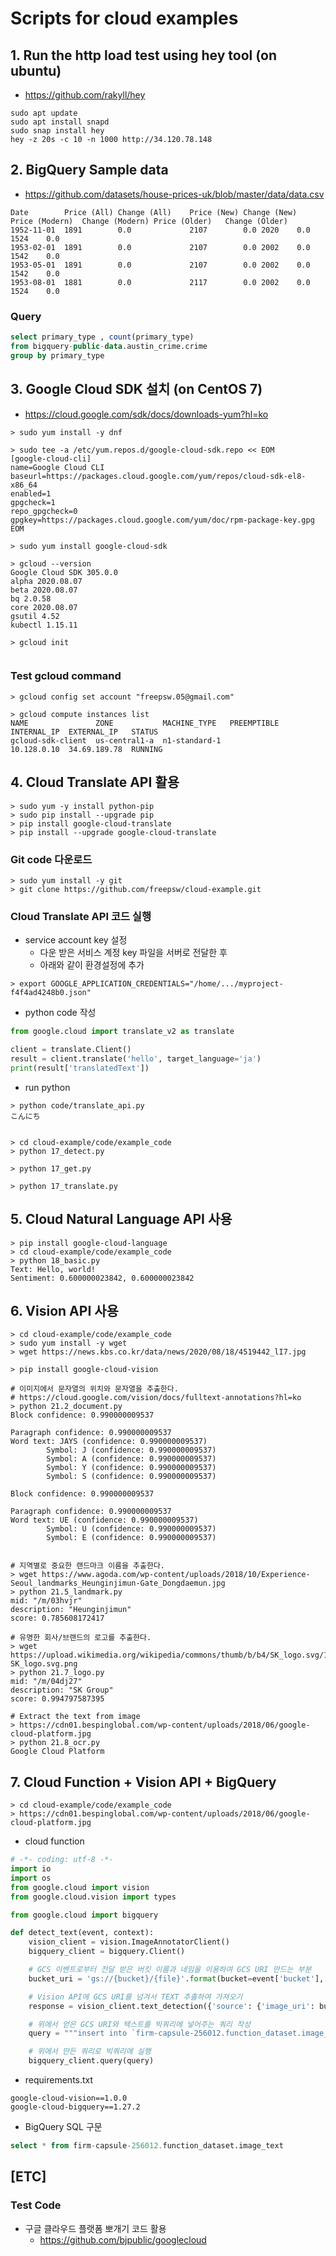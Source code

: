 # Scripts for cloud examples  

## 1. Run the http load test using hey tool (on ubuntu)
- https://github.com/rakyll/hey
```
sudo apt update
sudo apt install snapd
sudo snap install hey    
hey -z 20s -c 10 -n 1000 http://34.120.78.148
```


## 2. BigQuery Sample data
- https://github.com/datasets/house-prices-uk/blob/master/data/data.csv

```
Date	    Price (All)	Change (All)	Price (New)	Change (New)	Price (Modern)	Change (Modern)	Price (Older)	Change (Older)
1952-11-01	1891	    0.0	            2107	    0.0	2020	0.0	1524	0.0
1953-02-01	1891	    0.0	            2107	    0.0	2002	0.0	1542	0.0
1953-05-01	1891	    0.0	            2107	    0.0	2002	0.0	1542	0.0
1953-08-01	1881	    0.0	            2117	    0.0	2002	0.0	1524	0.0
```

### Query 
```sql
select primary_type , count(primary_type)
from bigquery-public-data.austin_crime.crime
group by primary_type
```

## 3. Google Cloud SDK 설치 (on CentOS 7)
- https://cloud.google.com/sdk/docs/downloads-yum?hl=ko

```
> sudo yum install -y dnf

> sudo tee -a /etc/yum.repos.d/google-cloud-sdk.repo << EOM
[google-cloud-cli]
name=Google Cloud CLI
baseurl=https://packages.cloud.google.com/yum/repos/cloud-sdk-el8-x86_64
enabled=1
gpgcheck=1
repo_gpgcheck=0
gpgkey=https://packages.cloud.google.com/yum/doc/rpm-package-key.gpg
EOM

> sudo yum install google-cloud-sdk

> gcloud --version
Google Cloud SDK 305.0.0
alpha 2020.08.07
beta 2020.08.07
bq 2.0.58
core 2020.08.07
gsutil 4.52
kubectl 1.15.11

> gcloud init 


```



### Test gcloud command 
```
> gcloud config set account "freepsw.05@gmail.com"

> gcloud compute instances list
NAME               ZONE           MACHINE_TYPE   PREEMPTIBLE  INTERNAL_IP  EXTERNAL_IP   STATUS
gcloud-sdk-client  us-central1-a  n1-standard-1               10.128.0.10  34.69.189.78  RUNNING
```


## 4. Cloud Translate API 활용
```
> sudo yum -y install python-pip
> sudo pip install --upgrade pip
> pip install google-cloud-translate
> pip install --upgrade google-cloud-translate
```

### Git code 다운로드 
```
> sudo yum install -y git
> git clone https://github.com/freepsw/cloud-example.git
```

### Cloud Translate API 코드 실행
- service account key 설정
  - 다운 받은 서비스 계정 key 파일을 서버로 전달한 후
  - 아래와 같이 환경설정에 추가 
```
> export GOOGLE_APPLICATION_CREDENTIALS="/home/.../myproject-f4f4ad4248b0.json"
```

- python code 작성
```python
from google.cloud import translate_v2 as translate

client = translate.Client()
result = client.translate('hello', target_language='ja')
print(result['translatedText'])
```

- run python 
```
> python code/translate_api.py 
こんにち


> cd cloud-example/code/example_code
> python 17_detect.py 

> python 17_get.py

> python 17_translate.py 
```


## 5. Cloud Natural Language API 사용 
```
> pip install google-cloud-language
> cd cloud-example/code/example_code
> python 18_basic.py 
Text: Hello, world!
Sentiment: 0.600000023842, 0.600000023842
```

## 6. Vision API 사용 
```
> cd cloud-example/code/example_code
> sudo yum install -y wget 
> wget https://news.kbs.co.kr/data/news/2020/08/18/4519442_lI7.jpg

> pip install google-cloud-vision

# 이미지에서 문자열의 위치와 문자열을 추출한다.
# https://cloud.google.com/vision/docs/fulltext-annotations?hl=ko  
> python 21.2_document.py
Block confidence: 0.990000009537

Paragraph confidence: 0.990000009537
Word text: JAYS (confidence: 0.990000009537)
        Symbol: J (confidence: 0.990000009537)
        Symbol: A (confidence: 0.990000009537)
        Symbol: Y (confidence: 0.990000009537)
        Symbol: S (confidence: 0.990000009537)

Block confidence: 0.990000009537

Paragraph confidence: 0.990000009537
Word text: UE (confidence: 0.990000009537)
        Symbol: U (confidence: 0.990000009537)
        Symbol: E (confidence: 0.990000009537)


# 지역별로 중요한 랜드마크 이름을 추출한다. 
> wget https://www.agoda.com/wp-content/uploads/2018/10/Experience-Seoul_landmarks_Heunginjimun-Gate_Dongdaemun.jpg
> python 21.5_landmark.py 
mid: "/m/03hvjr"
description: "Heunginjimun"
score: 0.785608172417

# 유명한 회사/브랜드의 로고를 추출한다.
> wget https://upload.wikimedia.org/wikipedia/commons/thumb/b/b4/SK_logo.svg/1200px-SK_logo.svg.png
> python 21.7_logo.py 
mid: "/m/04dj27"
description: "SK Group"
score: 0.994797587395

# Extract the text from image
> https://cdn01.bespinglobal.com/wp-content/uploads/2018/06/google-cloud-platform.jpg
> python 21.8_ocr.py 
Google Cloud Platform

```


## 7. Cloud Function + Vision API + BigQuery 

```
> cd cloud-example/code/example_code
> https://cdn01.bespinglobal.com/wp-content/uploads/2018/06/google-cloud-platform.jpg
```

- cloud function 
``` python
# -*- coding: utf-8 -*- 
import io
import os
from google.cloud import vision
from google.cloud.vision import types

from google.cloud import bigquery

def detect_text(event, context):
    vision_client = vision.ImageAnnotatorClient()
    bigquery_client = bigquery.Client()

    # GCS 이벤트로부터 전달 받은 버킷 이름과 네임을 이용하여 GCS URI 만드는 부분
    bucket_uri = 'gs://{bucket}/{file}'.format(bucket=event['bucket'], file=event['name'])

    # Vision API에 GCS URI를 넘겨서 TEXT 추출하여 가져오기
    response = vision_client.text_detection({'source': {'image_uri': bucket_uri}}).full_text_annotation.text

    # 위에서 얻은 GCS URI와 텍스트를 빅쿼리에 넣어주는 쿼리 작성
    query = """insert into `firm-capsule-256012.function_dataset.image_text` (image_url, detect_text) values ('{bucket}', '''{text}''');""".format(bucket=bucket_uri, text=response)

    # 위에서 만든 쿼리로 빅쿼리에 실행
    bigquery_client.query(query)

```

- requirements.txt
```     
google-cloud-vision==1.0.0
google-cloud-bigquery==1.27.2
```
- BigQuery SQL 구문
```sql
select * from firm-capsule-256012.function_dataset.image_text
```


## [ETC] 
### Test Code 
- 구글 클라우드 플랫폼 뽀개기 코드 활용
    - https://github.com/bjpublic/googlecloud